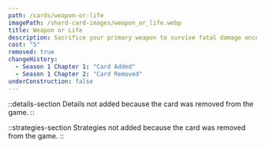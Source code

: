 ```yaml
---
path: /cards/weapon-or-life
imagePath: /shard-card-images/weapon_or_life.webp
title: Weapon or Life
description: Sacrifice your primary weapon to survive fatal damage once.
cost: "5"
removed: true
changeHistory:
  - Season 1 Chapter 1: "Card Added"
  - Season 1 Chapter 2: "Card Removed"
underConstruction: false
---
```


::details-section
Details not added because the card was removed from the game.
::

::strategies-section
Strategies not added because the card was removed from the game.
::
